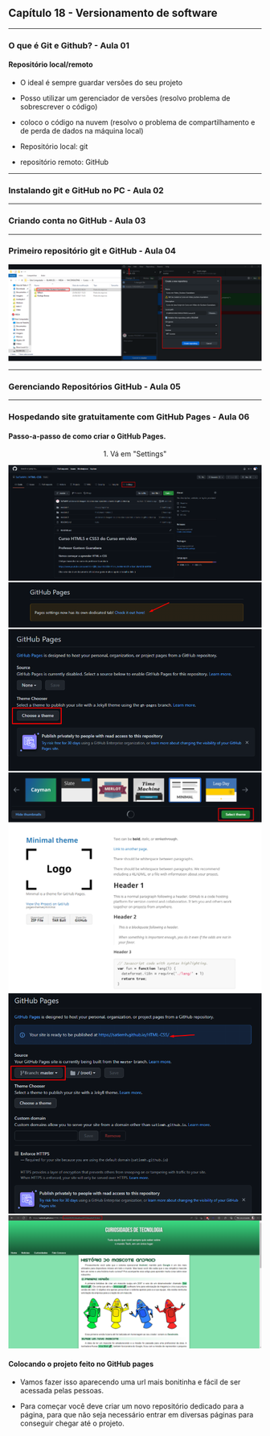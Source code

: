 ## Capítulo 18 - Versionamento de software
------------------------------------------------
### O que é Git e Github? - Aula 01
#### Repositório local/remoto
- O ideal é sempre guardar versões do seu projeto
- Posso utilizar um gerenciador de versões (resolvo problema de sobrescrever o código)
- coloco o código na nuvem (resolvo o problema de compartilhamento e de perda de dados na máquina local)

- Repositório local: git
- repositório remoto: GitHub

------------------------------------------------
### Instalando git e GitHub no PC - Aula 02

------------------------------------------------
### Criando conta no GitHub - Aula 03

------------------------------------------------
### Primeiro repositório git e GitHub - Aula 04

<div align="center">
  <img src="imagens/criando-repositorio.png" alt="criando repositório">
</div>

------------------------------------------------
### Gerenciando Repositórios GitHub - Aula 05

------------------------------------------------
### Hospedando site gratuitamente com GitHub Pages - Aula 06

#### Passo-a-passo de como criar o GitHub Pages.

<div align="center">
  <p>1. Vá em "Settings"</p>
  <img src="imagens/passo-1.png" alt="settings">
  </br>
  <img src="imagens/passo-2.png" alt="github pages">
  <img src="imagens/passo-3.png" alt="github pages page">
  <img src="imagens/passo-4.png" alt="choose theme">
  <img src="imagens/passo-5.png" alt="change to master">
  <img src="imagens/passo-6.png" alt="exemple of github page">
</div>

#### Colocando o projeto feito no GitHub pages
- Vamos fazer isso aparecendo uma url mais bonitinha e fácil de ser acessada pelas pessoas.

- Para começar você deve criar um novo repositório dedicado para a página, para que não seja necessário entrar em diversas páginas para conseguir chegar até o projeto.

